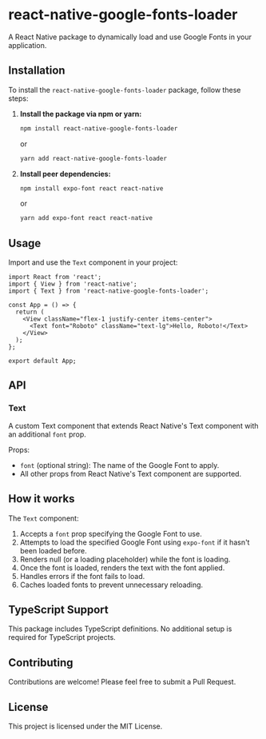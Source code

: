 # react-native-google-fonts-loader

A React Native package to dynamically load and use Google Fonts in your application.

## Installation

To install the `react-native-google-fonts-loader` package, follow these steps:

1. **Install the package via npm or yarn:**

   ```sh
   npm install react-native-google-fonts-loader
   ```

   or

   ```sh
   yarn add react-native-google-fonts-loader
   ```

2. **Install peer dependencies:**

   ```sh
   npm install expo-font react react-native
   ```

   or

   ```sh
   yarn add expo-font react react-native
   ```

## Usage

Import and use the `Text` component in your project:

```tsx
import React from 'react';
import { View } from 'react-native';
import { Text } from 'react-native-google-fonts-loader';

const App = () => {
  return (
    <View className="flex-1 justify-center items-center">
      <Text font="Roboto" className="text-lg">Hello, Roboto!</Text>
    </View>
  );
};

export default App;
```

## API

### Text

A custom Text component that extends React Native's Text component with an additional `font` prop.

Props:
- `font` (optional string): The name of the Google Font to apply.
- All other props from React Native's Text component are supported.

## How it works

The `Text` component:

1. Accepts a `font` prop specifying the Google Font to use.
2. Attempts to load the specified Google Font using `expo-font` if it hasn't been loaded before.
3. Renders null (or a loading placeholder) while the font is loading.
4. Once the font is loaded, renders the text with the font applied.
5. Handles errors if the font fails to load.
6. Caches loaded fonts to prevent unnecessary reloading.

## TypeScript Support

This package includes TypeScript definitions. No additional setup is required for TypeScript projects.

## Contributing

Contributions are welcome! Please feel free to submit a Pull Request.

## License

This project is licensed under the MIT License.